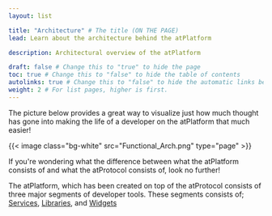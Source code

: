 ```yaml
---
layout: list

title: "Architecture" # The title (ON THE PAGE)
lead: Learn about the architecture behind the atPlatform

description: Architectural overview of the atPlatform

draft: false # Change this to "true" to hide the page
toc: true # Change this to "false" to hide the table of contents
autolinks: true # Change this to "false" to hide the automatic links below your content
weight: 2 # For list pages, higher is first.
---
```


The picture below provides a great way to visualize just how much thought has gone into making the life of a developer on the atPlatform that much easier!

{{< image class="bg-white" src="Functional_Arch.png" type="page"  >}}

If you're wondering what the difference between what the atPlatform consists of and what the atProtocol consists of, look no further!

The atPlatform, which has been created on top of the atProtocol consists of three major segments of developer tools. These segments consists of; [Services](/docs/functional_architecture/services/), [Libraries](/docs/functional_architecture/libraries/), and [Widgets](/docs/functional_architecture/widgets/)
